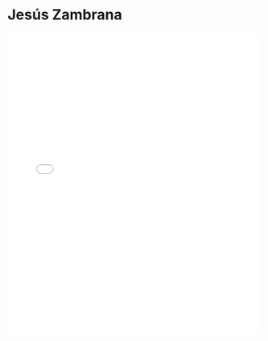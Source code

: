 # Jesús Zambrana

<MDXLayout>
  <embed src="/assets/files/Jesus%20Zambrana%20Guerra-5f72f3c3654d1170243407898decf46b.pdf" type="application/pdf" width="100%" height="600px" />
</MDXLayout>